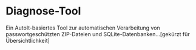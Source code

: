 # Diagnose-Tool

Ein AutoIt-basiertes Tool zur automatischen Verarbeitung von passwortgeschützten ZIP-Dateien und SQLite-Datenbanken...[gekürzt für Übersichtlichkeit]